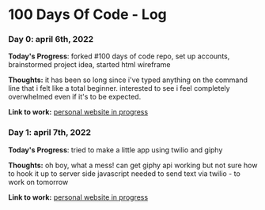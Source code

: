 # 100 Days Of Code - Log

### Day 0: april 6th, 2022 

**Today's Progress**: forked #100 days of code repo, set up accounts, brainstormed project idea, started html wireframe

**Thoughts:** it has been so long since i've typed anything on the command line that i felt like a total beginner. interested to see i feel completely overwhelmed even if it's to be expected.

**Link to work:** [personal website in progress](https://github.com/the-color-of-pomegranates/website)

### Day 1: april 7th, 2022 

**Today's Progress**: tried to make a little app using twilio and giphy

**Thoughts:** oh boy, what a mess! can get giphy api working but not sure how to hook it up to server side javascript needed to send text via twilio - to work on tomorrow

**Link to work:** [personal website in progress](https://github.com/the-color-of-pomegranates/finger-touch.git)

